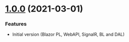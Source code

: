 <a name="1.0.0"></a>
# [1.0.0](https://github.com/lucazaccaro/lucazaccaro.it/releases/tag/1.0.0) (2021-03-01)

### Features
* Initial version (Blazor PL, WebAPI, SignalR, BL and DAL)